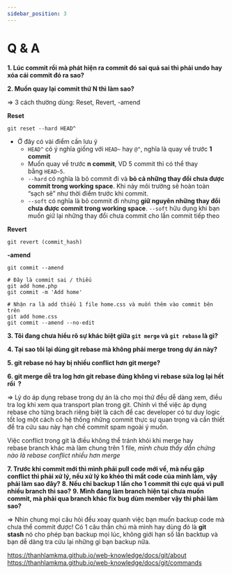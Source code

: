 ```yaml
---
sidebar_position: 3
---
```


# Q & A

**1. Lúc commit rồi mà phát hiện ra commit đó sai quá sai thì phải undo hay xóa cái commit đó ra sao?**

**2. Muốn quay lại commit thứ N thì làm sao?**

=> 3 cách thường dùng: Reset, Revert, -amend

**Reset**

```
git reset --hard HEAD^
```

- Ở đây có vài điểm cần lưu ý
  - `HEAD^` có ý nghĩa giống với `HEAD~` hay `@^`, nghĩa là quay về trước **1 commit**
  - Muốn quay về trước **n commit**, VD 5 commit thì có thể thay bằng `HEAD~5`.
  - `--hard` có nghĩa là bỏ commit đi và **bỏ cả những thay đổi chưa được commit trong working space**. Khi này môi trường sẽ hoàn toàn “sạch sẽ” như thời điểm trước khi commit.
  - `--soft` có nghĩa là bỏ commit đi nhưng **giữ nguyên những thay đổi chưa được commit trong working space**. `--soft` hữu dụng khi bạn muốn giữ lại những thay đổi chưa commit cho lần commit tiếp theo

**Revert**

```
git revert (commit_hash)
```

**-amend**

```
git commit --amend

# Đây là commit sai / thiếu
git add home.php
git commit -m 'Add home'

# Nhận ra là add thiếu 1 file home.css và muốn thêm vào commit bên trên
git add home.css
git commit --amend --no-edit
```

**3. Tôi đang chưa hiểu rõ sự khác biệt giữa `git merge` và `git rebase` là gì?**

**4. Tại sao tôi lại dùng git rebase mà không phải merge trong dự án này?**

**5. git rebase nó hay bị nhiều conflict hơn git merge?**

**6. git merge dễ tra log hơn git rebase đúng không vì rebase sửa log lại hết rồi  ?**

=> Lý do áp dụng rebase trong dự án là cho mọi thứ đều dễ dàng xem, điều tra log khi xem qua transport plan trong git. Chính vì thế việc áp dụng rebase cho từng brach riêng biệt là cách để cac developer có tư duy logic tốt log một cách có hệ thống những commit thực sự quan trọng và cần thiết để tra cứu sau này hạn chế commit spam ngoài ý muốn.

Việc conflict trong git là điều không thể tránh khỏi khi merge hay rebase branch khác mà làm chung trên 1 file, *mình chưa thấy dẫn chứng nào là rebase conflict nhiều hơn merge*

**7. Trước khi commit mới thì mình phải pull code mới về, mà nếu gặp conflict thì phải xử lý, nếu xử lý ko khéo thì mất code của mình làm, vậy phải làm sao đây?**
**8. Nếu chỉ backup 1 lần cho 1 commit thì cực quá vì pull nhiều branch thì sao?**
**9. Mình đang làm branch hiện tại chưa muốn commit, mà phải qua branch khác fix bug dùm member vậy thì phải làm sao?**

=> Nhìn chung mọi câu hỏi đều xoay quanh việc bạn muốn backup code mà chưa thể commit được! Có 1 câu thần chú mà mình hay dùng đó là **git stash** nó cho phép bạn backup mọi lúc, không giới hạn số lần backtup và bạn dễ dàng tra cứu lại những gì bạn backup nữa.

https://thanhlamkma.github.io/web-knowledge/docs/git/about
https://thanhlamkma.github.io/web-knowledge/docs/git/commands
